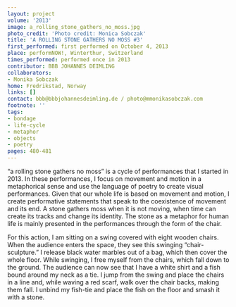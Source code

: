 ```yaml
---
layout: project
volume: '2013'
image: a_rolling_stone_gathers_no_moss.jpg
photo_credit: 'Photo credit: Monica Sobczak'
title: 'A ROLLING STONE GATHERS NO MOSS #3'
first_performed: first performed on October 4, 2013
place: performNOW!, Winterthur, Switzerland
times_performed: performed once in 2013
contributor: BBB JOHANNES DEIMLING
collaborators:
- Monika Sobczak
home: Fredrikstad, Norway
links: []
contact: bbb@bbbjohannesdeimling.de / photo@mmonikasobczak.com
footnote: ''
tags:
- bondage
- life-cycle
- metaphor
- objects
- poetry
pages: 480-481
---
```


“a rolling stone gathers no moss” is a cycle of performances that I started in 2013. In these performances, I focus on movement and motion in a metaphorical sense and use the language of poetry to create visual performances. Given that our whole life is based on movement and motion, I create performative statements that speak to the coexistence of movement and its end. A stone gathers moss when it is not moving, when time can create its tracks and change its identity. The stone as a metaphor for human life is mainly presented in the performances through the form of the chair.

For this action, I am sitting on a swing covered with eight wooden chairs. When the audience enters the space, they see this swinging “chair-sculpture.” I release black water marbles out of a bag, which then cover the whole floor. While swinging, I free myself from the chairs, which fall down to the ground. The audience can now see that I have a white shirt and a fish bound around my neck as a tie. I jump from the swing and place the chairs in a line and, while waving a red scarf, walk over the chair backs, making them fall. I unbind my fish-tie and place the fish on the floor and smash it with a stone.
